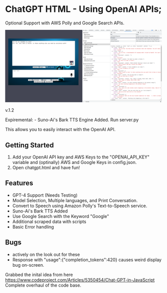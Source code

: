 # ChatGPT HTML - Using OpenAI APIs; 
Optional Support with AWS Polly and Google Search APIs.

![Screenshot_new](Screenshot_new.png)

v.1.2

Expiremental: - Suno-Ai's Bark TTS Engine Added. Run server.py

This allows you to easily interact with the OpenAI API.

## Getting Started

1. Add your OpenAI API key and AWS Keys to the "OPENAI_API_KEY" variable and (optinally) AWS and Google Keys in config.json. 
2. Open chatgpt.html and have fun!

## Features

- GPT-4 Support (Needs Testing)
- Model Selection, Multiple languages, and Print Conversation.
- Convert to Speech using Amazon Polly's Text-to-Speech service.
- Suno-Ai's Bark TTS Added
- Use Google Search with the Keyword "Google"
- Additional scraped data with scripts
- Basic Error handling

## Bugs
- actively on the look out for these
- Response with "usage":{"completion_tokens":420} causes weird display bug on-screen.

Grabbed the inital idea from here https://www.codeproject.com/Articles/5350454/Chat-GPT-in-JavaScript <br>
Complete overhaul of the code base.
